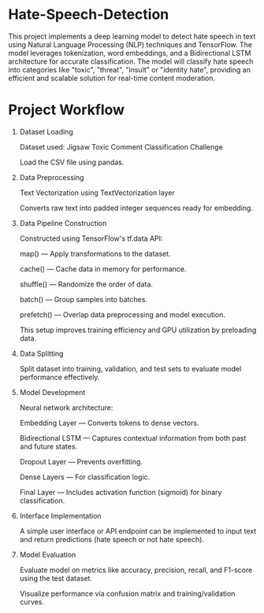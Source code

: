 # Hate-Speech-Detection
This project implements a deep learning model to detect hate speech in text using Natural Language Processing (NLP) techniques and TensorFlow. The model leverages tokenization, word embeddings, and a Bidirectional LSTM architecture for accurate classification. The model will classify hate speech into categories like "toxic", "threat", "insult" or "identity hate", providing an efficient and scalable solution for real-time content moderation.

# Project Workflow

1. Dataset Loading
   
   Dataset used: Jigsaw Toxic Comment Classification Challenge
   
   Load the CSV file using pandas.
2. Data Preprocessing
   
   Text Vectorization using TextVectorization layer
   
   Converts raw text into padded integer sequences ready for embedding.
3. Data Pipeline Construction
   
   Constructed using TensorFlow's tf.data API:
   
   map() — Apply transformations to the dataset.
   
   cache() — Cache data in memory for performance.
   
   shuffle() — Randomize the order of data.
   
   batch() — Group samples into batches.
   
   prefetch() — Overlap data preprocessing and model execution.
   
   This setup improves training efficiency and GPU utilization by preloading data.
4. Data Splitting
   
   Split dataset into training, validation, and test sets to evaluate model performance effectively.
5. Model Development
    
   Neural network architecture:
   
   Embedding Layer — Converts tokens to dense vectors.
   
   Bidirectional LSTM — Captures contextual information from both past and future states.
   
   Dropout Layer — Prevents overfitting.
   
   Dense Layers — For classification logic.
   
   Final Layer — Includes activation function (sigmoid) for binary classification.
6. Interface Implementation
    
   A simple user interface or API endpoint can be implemented to input text and return predictions (hate speech or not hate speech).
7. Model Evaluation

   Evaluate model on metrics like accuracy, precision, recall, and F1-score using the test dataset.
   
   Visualize performance via confusion matrix and training/validation curves.
